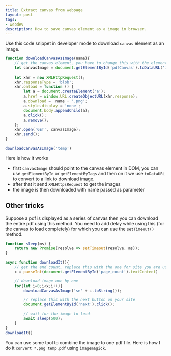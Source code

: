 ```yaml
---
title: Extract canvas from webpage
layout: post
tags:
- webdev
description: How to save canvas element as a image in browser.
---
```


Use this code snippet in developer mode to download `canvas` element as an image.

```javascript
function downloadCanvasAsImage(name){
    // get the canvas element, you have to change this with the element you want
    let canvasImage = document.getElementById('pdfCanvas').toDataURL('image/png'); 
    
    let xhr = new XMLHttpRequest();
    xhr.responseType = 'blob';
    xhr.onload = function () {
        let a = document.createElement('a');
        a.href = window.URL.createObjectURL(xhr.response);
        a.download =  name + '.png';
        a.style.display = 'none';
        document.body.appendChild(a);
        a.click();
        a.remove();
    };
    xhr.open('GET', canvasImage);
    xhr.send();
}

downloadCanvasAsImage('temp')
```

Here is how it works

- first `canvasImage` should point to the canvas element in DOM, you can use `getElementById` or `getElementByTags` and then on it we use `toDataURL` to convert to a link to download image.
- after that it send `XMLHttpsRequest` to get the images
- the image is then downloaded with name passed as parameter

## Other tricks

Suppose a pdf is displayed as a series of canvas then you can download the entire pdf using this method.
You need to add delay while using this (for the canvas to load completely) for which you can use the `setTimeout()` method.

```js
function sleep(ms) {
    return new Promise(resolve => setTimeout(resolve, ms));
}

async function downloadIt(){
    // get the end count, replace this with the one for site you are using
    x = parseInt(document.getElementById('page_count').textContent)

    // download image one by one
    for(let i=0;i<x;i++){
        downloadCanvasAsImage('se' + i.toString());

        // replace this with the next button on your site
        document.getElementById('next').click();

        // wait for the image to load
        await sleep(500);
    }
}
downloadIt()
```

You can use some tool to combine the image to one pdf file.
Here is how I do it `convert *.png temp.pdf` using `imagemagick`.
